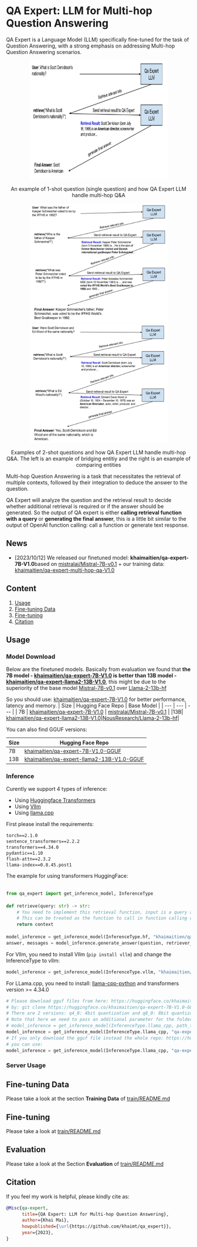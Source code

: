 # QA Expert: LLM for Multi-hop Question Answering

QA Expert is a Language Model (LLM) specifically fine-tuned for the task of Question Answering, with a strong emphasis on addressing Multi-hop Question Answering scenarios.

<p align="center">
  <img src="assets/1-shot-example.jpg", width="375", height="325">
</p>
<p align="center">
An example of 1-shot question (single question) and how QA Expert LLM handle multi-hop Q&A</p>

<p align="center">
  <img src="assets/hotpot_qa_bridge.jpg", width="375", height="325">
  <img src="assets/hotpot_qa_compare.jpg", width="375", height="325">
</p>
<p align="center">
Examples of 2-shot questions and how QA Expert LLM handle multi-hop Q&A. The left is an example of bridging entitiy and the right is an example of comparing entities</p>

Multi-hop Question Answering is a task that necessitates the retrieval of multiple contexts, followed by their integration to deduce the answer to the question. 

QA Expert will analyze the question and the retrieval result to decide whether additional retrieval is required or if the answer should be generated. So the output of QA expert is either <b>calling retrieval function with a query </b> or <b>generating the final answer</b>, this is a little bit similar to the output of OpenAI function calling: call a function or generate text response.

## News
- [2023/10/12] We released our finetuned model: <b>khaimaitien/qa-expert-7B-V1.0</b>based on [mistralai/Mistral-7B-v0.1](https://huggingface.co/mistralai/Mistral-7B-v0.1) + our training data: [khaimaitien/qa-expert-multi-hop-qa-V1.0](https://huggingface.co/datasets/khaimaitien/qa-expert-multi-hop-qa-V1.0)

## Content
1. [Usage](#usage)
2. [Fine-tuning Data](#fine-tuning-data)
3. [Fine-tuning](#fine-tuning)
4. [Citation](#citation)

## Usage
### Model Download

Below are the finetuned models. Basically from evaluation we found that <b>the 7B model - [khaimaitien/qa-expert-7B-V1.0](https://huggingface.co/khaimaitien/qa-expert-7B-V1.0) is better than 13B model - [khaimaitien/qa-expert-llama2-13B-V1.0](https://huggingface.co/khaimaitien/qa-expert-llama2-13B-V1.0)</b>, this might be due to the superiority of the base model [Mistral-7B-v0.1](https://huggingface.co/mistralai/Mistral-7B-v0.1) over [Llama-2-13b-hf](https://huggingface.co/NousResearch/Llama-2-13b-hf)

So you should use: [khaimaitien/qa-expert-7B-V1.0](https://huggingface.co/khaimaitien/qa-expert-7B-V1.0) for better performance, latency and memory.
| Size | Hugging Face Repo | Base Model |
| ---  | --- | --- |
| 7B | [khaimaitien/qa-expert-7B-V1.0](https://huggingface.co/khaimaitien/qa-expert-7B-V1.0) | [mistralai/Mistral-7B-v0.1](https://huggingface.co/mistralai/Mistral-7B-v0.1) |
|13B| [khaimaitien/qa-expert-llama2-13B-V1.0](https://huggingface.co/khaimaitien/qa-expert-llama2-13B-V1.0)|[NousResearch/Llama-2-13b-hf](https://huggingface.co/NousResearch/Llama-2-13b-hf)|

You can also find GGUF versions:

| Size | Hugging Face Repo |
| ---  | --- |
| 7B | [khaimaitien/qa-expert-7B-V1.0-GGUF](https://huggingface.co/khaimaitien/qa-expert-7B-V1.0-GGUF) | 
|13B| [khaimaitien/qa-expert-llama2-13B-V1.0-GGUF](https://huggingface.co/khaimaitien/qa-expert-llama2-13B-V1.0-GGUF)|

### Inference 
Curently we support 4 types of inference:
+ Using [Huggingface Transformers](https://github.com/huggingface/transformers)
+ Using [Vllm](https://github.com/vllm-project/vllm)
+ Using [llama.cpp](https://github.com/ggerganov/llama.cpp)

First please install the requirements:
```
torch==2.1.0
sentence_transformers==2.2.2
transformers==4.34.0
pydantic==1.10
flash-attn==2.3.2
llama-index==0.8.45.post1
```

The example for using transformers HuggingFace:

```python 

from qa_expert import get_inference_model, InferenceType

def retrieve(query: str) -> str:
    # You need to implement this retrieval function, input is a query and output is a string
    # This can be treated as the function to call in function calling of OpenAI
    return context

model_inference = get_inference_model(InferenceType.hf, "khaimaitien/qa-expert-7B-V1.0")
answer, messages = model_inference.generate_answer(question, retriever_func)
```
For Vllm, you need to install Vllm (```pip install vllm```) and change the InferenceType to vllm:
```python
model_inference = get_inference_model(InferenceType.vllm, "khaimaitien/qa-expert-7B-V1.0")
```
For LLama.cpp, you need to install: [llama-cpp-python](https://github.com/abetlen/llama-cpp-python) and transformers version >= 4.34.0
```python
# Please download gguf files from here: https://huggingface.co/khaimaitien/qa-expert-7B-V1.0-GGUF/tree/main
# by: git clone https://huggingface.co/khaimaitien/qa-expert-7B-V1.0-GGUF
# There are 2 versions: q4_0: 4bit quantization and q8_0: 8bit quantization 
# Note that here we need to pass an additional parameter for the folder of tokenizer.
# model_inference = get_inference_model(InferenceType.llama_cpp, path_to_gguf, path_to_tokenizer)
model_inference = get_inference_model(InferenceType.llama_cpp, "qa-expert-7B-V1.0-GGUF/qa-expert-7B-V1.0.q4_0.gguf", "qa-expert-7B-V1.0-GGUF")
# If you only download the gguf file instead the whole repo: https://huggingface.co/khaimaitien/qa-expert-7B-V1.0-GGUF/resolve/main/qa-expert-7B-V1.0.q4_0.gguf
# you can use:
model_inference = get_inference_model(InferenceType.llama_cpp, "qa-expert-7B-V1.0.q4_0.gguf", "khaimaitien/qa-expert-7B-V1.0-GGUF")
```

### Server Usage


## Fine-tuning Data
Please take a look at the section **Training Data** of [train/README.md](train/README.md#training-data)

## Fine-tuning
Please take a look at [train/README.md](train/README.md)
## Evaluation
Please take a look at the Section **Evaluation** of [train/README.md](train/README.md#evaluation)
## Citation
If you feel my work is helpful, please kindly cite as:
```bibtex
@Misc{qa-expert,
      title={QA Expert: LLM for Multi-hop Question Answering},
      author={Khai Mai},
      howpublished={\url{https://github.com/khaimt/qa_expert}},
      year={2023},
}
```